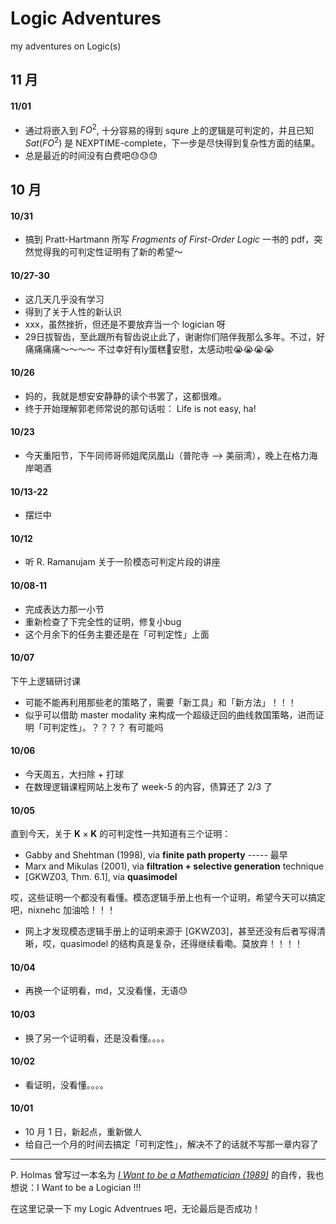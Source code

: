 # Logic Adventures
my adventures on Logic(s)


## 11 月
#### 11/01
- 通过将嵌入到 $FO^2$, 十分容易的得到 squre 上的逻辑是可判定的，并且已知 $Sat(FO^2)$ 是 NEXPTIME-complete，下一步是尽快得到复杂性方面的结果。
- 总是最近的时间没有白费吧😓😓😓




## 10 月

#### 10/31
- 搞到 Pratt-Hartmann 所写 *Fragments of First-Order Logic* 一书的 pdf，突然觉得我的可判定性证明有了新的希望～


#### 10/27-30
- 这几天几乎没有学习
- 得到了关于人性的新认识
- xxx，虽然挫折，但还是不要放弃当一个 logician 呀
- 29日拔智齿，至此跟所有智齿说止此了，谢谢你们陪伴我那么多年。不过，好痛痛痛痛～～～～ 不过幸好有ly蛋糕🍰安慰，太感动啦😭😭😭😭

#### 10/26
- 妈的，我就是想安安静静的读个书罢了，这都很难。
- 终于开始理解郭老师常说的那句话啦： Life is not easy, ha!



#### 10/23
- 今天重阳节，下午同师哥师姐爬凤凰山（普陀寺 --> 美丽湾），晚上在格力海岸喝酒

#### 10/13-22
- 摆烂中

  
#### 10/12
- 听 R. Ramanujam 关于一阶模态可判定片段的讲座



#### 10/08-11
- 完成表达力那一小节
- 重新检查了下完全性的证明，修复小bug
- 这个月余下的任务主要还是在「可判定性」上面


#### 10/07
下午上逻辑研讨课

- 可能不能再利用那些老的策略了，需要「新工具」和「新方法」！！！
- 似乎可以借助 master modality 来构成一个超级迂回的曲线救国策略，进而证明「可判定性」。？？？？ 有可能吗


#### 10/06

- 今天周五，大扫除 + 打球
- 在数理逻辑课程网站上发布了 week-5 的内容，债算还了 2/3 了 


#### 10/05

直到今天，关于 $\mathbf{K} \times \mathbf{K}$ 的可判定性一共知道有三个证明：
  - Gabby and Shehtman (1998), via **finite path property** ----- 最早
  - Marx and Mikulas (2001), via **filtration + selective generation** technique
  - [GKWZ03, Thm. 6.1], via **quasimodel**

哎，这些证明一个都没有看懂。模态逻辑手册上也有一个证明，希望今天可以搞定吧，nixnehc 加油哈！！！

- 网上才发现模态逻辑手册上的证明来源于 [GKWZ03]，甚至还没有后者写得清晰，哎，quasimodel 的结构真是复杂，还得继续看嘞。莫放弃！！！！

#### 10/04
- 再换一个证明看，md，又没看懂，无语😓

#### 10/03
- 换了另一个证明看，还是没看懂。。。。

#### 10/02
- 看证明，没看懂。。。。

#### 10/01
- 10 月 1 日，新起点，重新做人
- 给自己一个月的时间去搞定「可判定性」，解决不了的话就不写那一章内容了


---

P. Holmas 曾写过一本名为 [*I Want to be a Mathematician (1989)*](https://link.springer.com/book/10.1007/978-1-4612-1084-9) 的自传，我也想说：I Want to be a Logician !!!

在这里记录一下 my Logic Adventrues 吧，无论最后是否成功！
